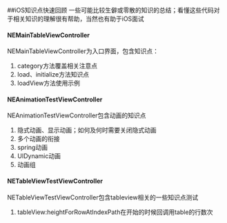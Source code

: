 ##iOS知识点快速回顾
一些可能比较生僻或零散的知识的总结；看懂这些代码对于相关知识的理解很有帮助，当然也有助于iOS面试

#### NEMainTableViewController
NEMainTableViewController为入口界面，包含知识点：
1. category方法覆盖相关注意点
2. load、initialize方法知识点
3. loadView方法使用示例



#### NEAnimationTestViewController
NEAnimationTestViewController包含动画的知识点
1. 隐式动画、显示动画；如何及何时需要关闭隐式动画
2. 多个动画的衔接
3. spring动画
4. UIDynamic动画
5. 动画组


#### NETableViewTestViewController
NETableViewTestViewController包含tableview相关的一些知识点测试
1. tableView:heightForRowAtIndexPath在开始的时候回调用table的行数次
